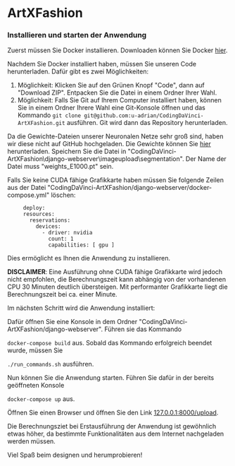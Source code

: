 # ArtXFashion


### Installieren und starten der Anwendung
Zuerst müssen Sie Docker installieren. Downloaden können Sie Docker [hier](https://docs.docker.com/get-docker/).

Nachdem Sie Docker installiert haben, müssen Sie unseren Code herunterladen. Dafür gibt es zwei Möglichkeiten:
1. Möglichkeit: Klicken Sie auf den Grünen Knopf "Code", dann auf "Download ZIP". Entpacken Sie die Datei in einem Ordner Ihrer Wahl.
2. Möglichkeit: Falls Sie Git auf Ihrem Computer installiert haben, können Sie in einem Ordner Ihrere Wahl eine Git-Konsole öffnen und das Kommando
  ```git clone git@github.com:u-adrian/CodingDaVinci-ArtXFashion.git``` ausführen. Git wird dann das Repository herunterladen.
  
 Da die Gewichte-Dateien unserer Neuronalen Netze sehr groß sind, haben wir diese nicht auf GitHub hochgeladen.
 Die Gewichte können Sie [hier](https://artxfashion-hackathon.s3.eu-central-1.amazonaws.com/weights_E1000.pt) herunterladen. Speichern Sie die Datei in "CodingDaVinci-ArtXFashion\django-webserver\imageupload\segmentation". Der Name
 der Datei muss "weights_E1000.pt" sein.
 
 
 Falls Sie keine CUDA fähige Grafikkarte haben müssen Sie folgende Zeilen aus der Datei 
 "CodingDaVinci-ArtXFashion/django-webserver/docker-compose.yml" löschen:
 ```
      deploy:
      resources:
        reservations:
          devices:
            - driver: nvidia
              count: 1
              capabilities: [ gpu ]
 ```
 Dies ermöglicht es Ihnen die Anwendung zu installieren.
 
 **DISCLAIMER**: Eine Ausführung ohne CUDA fähige Grafikkarte wird jedoch nicht empfohlen, die Berechnungszeit kann abhängig von der vorhandenen CPU 30 Minuten deutlich übersteigen. Mit performanter Grafikkarte liegt die Berechnungszeit bei ca. einer Minute.
 
  
 Im nächsten Schritt wird die Anwendung installiert:
 
 Dafür öffnen Sie eine Konsole in dem Ordner "CodingDaVinci-ArtXFashion/django-webserver".
 Führen sie das Kommando 
 
 ```docker-compose build```
 aus.
 Sobald das Kommando erfolgreich beendet wurde, müssen Sie 
 
 ```./run_commands.sh```
 ausführen.
 
 Nun können Sie die Anwendung starten.
 Führen Sie dafür in der bereits geöffneten Konsole 
 
 ```docker-compose up```
 aus.
 
 Öffnen Sie einen Browser und öffnen Sie den Link [127.0.0.1:8000/upload](127.0.0.1:8000/upload).
 
 Die Berechnungsziet bei Erstausführung der Anwendung ist gewöhnlich etwas höher, da bestimmte Funktionalitäten aus dem Internet nachgeladen werden müssen.
 
 Viel Spaß beim designen und herumprobieren!

